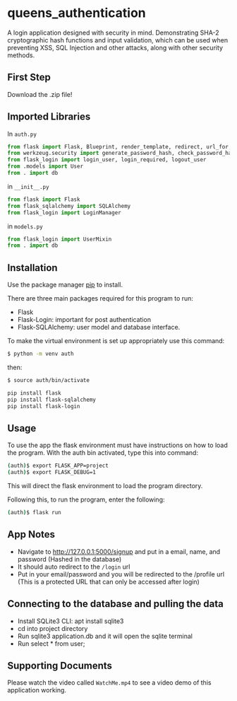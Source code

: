 # queens_authentication

A login application designed with security in mind. Demonstrating SHA-2 cryptographic hash functions and input validation, which can be used when preventing XSS, SQL Injection and other attacks, along with other security methods.

## First Step

Download the .zip file!

## Imported Libraries

In `auth.py`

```python
from flask import Flask, Blueprint, render_template, redirect, url_for, request, flash, app
from werkzeug.security import generate_password_hash, check_password_hash
from flask_login import login_user, login_required, logout_user
from .models import User
from . import db
```

in `__init__.py`

```python
from flask import Flask
from flask_sqlalchemy import SQLAlchemy
from flask_login import LoginManager
```

in `models.py`

```python
from flask_login import UserMixin
from . import db
```

## Installation

Use the package manager [pip](https://pip.pypa.io/en/stable/) to install.

There are three main packages required for this program to run:

- Flask
- Flask-Login: important for post authentication
- Flask-SQLAlchemy: user model and database interface.

To make the virtual environment is set up appropriately use this command:

```bash
$ python -m venv auth
```

then:

```bash
$ source auth/bin/activate
```

```bash
pip install flask
pip install flask-sqlalchemy
pip install flask-login
```

## Usage

To use the app the flask environment must have instructions on how to load the program.
With the auth bin activated, type this into command:

```bash
(auth)$ export FLASK_APP=project
(auth)$ export FLASK_DEBUG=1
```

This will direct the flask environment to load the program directory.

Following this, to run the program, enter the following:

```bash
(auth)$ flask run
```

## App Notes

- Navigate to http://127.0.0.1:5000/signup and put in a email, name, and password (Hashed in the database)
- It should auto redirect to the `/login` url
- Put in your email/password and you will be redirected to the /profile url (This is a protected URL that can only be accessed after login)

## Connecting to the database and pulling the data

- Install SQLite3 CLI: apt install sqlite3
- cd into project directory
- Run sqlite3 application.db and it will open the sqlite terminal
- Run select \* from user;

## Supporting Documents

Please watch the video called `WatchMe.mp4` to see a video demo of this application working.
